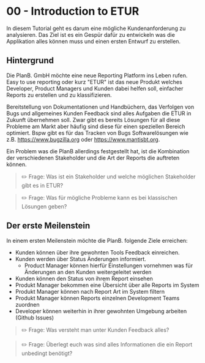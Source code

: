 # 00 - Introduction to ETUR

In diesem Tutorial geht es darum eine mögliche Kundenanforderung zu analysieren. Das Ziel ist es ein Gespür dafür zu entwickeln was die Applikation alles können muss und einen ersten Entwurf zu erstellen.

## Hintergrund

Die PlanB. GmbH möchte eine neue Reporting Platform ins Leben rufen. Easy to use reporting oder kurz "ETUR" ist das neue Produkt welches Developer, Product Managers und Kunden dabei helfen soll, einfacher Reports zu erstellen und zu klassifizieren.

Bereitstellung von Dokumentationen und Handbüchern, das Verfolgen von Bugs und allgemeines Kunden Feedback sind alles Aufgaben die ETUR in Zukunft übernehmen soll. Zwar gibt es bereits Lösungen für all diese Probleme am Markt aber häufig sind diese für einen speziellen Bereich optimiert. Bspw gibt es für das Tracken von Bugs Softwarelösungen wie z.B. https://www.bugzilla.org oder https://www.mantisbt.org. 

Ein Problem was die PlanB allerdings festgestellt hat, ist die Kombination der verschiedenen Stakeholder und die Art der Reports die auftreten können.

> ✏️ Frage: Was ist ein Stakeholder und welche möglichen Stakeholder gibt es in ETUR?

> ✏️ Frage: Was für mögliche Probleme kann es bei klassischen Lösungen geben?

## Der erste Meilenstein

In einem ersten Meilenstein möchte die PlanB. folgende Ziele erreichen:

- Kunden können über ihre gewohnten Tools Feedback einreichen.
- Kunden werden über Status Änderungen informiert. 
	- Product Manager können hierfür Einstellungen vornehmen was für Änderungen an den Kunden weitergeleitet werden
- Kunden können den Status von ihrem Report einsehen
- Produkt Manager bekommen eine Übersicht über alle Reports im System
- Produkt Manager können nach Report Art im System filtern
- Produkt Manager können Reports einzelnen Development Teams zuordnen
- Developer können weiterhin in ihrer gewohnten Umgebung arbeiten (Github Issues)

> ✏️ Frage: Was versteht man unter Kunden Feedback alles? 

> ✏️ Frage: Überlegt euch was sind alles Informationen die ein Report unbedingt benötigt?
